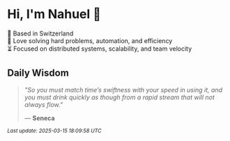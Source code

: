 # Hi, I'm Nahuel :tiger:

📍 Based in Switzerland  
💪 Love solving hard problems, automation, and efficiency  
⏳ Focused on distributed systems, scalability, and team velocity  

## Daily Wisdom
> _"So you must match time’s swiftness with your speed in using it, and you must drink quickly as though from a rapid stream that will not always flow."_  
>
> — **Seneca**

<sub>*Last update: 2025-03-15 18:09:58 UTC*</sub>
